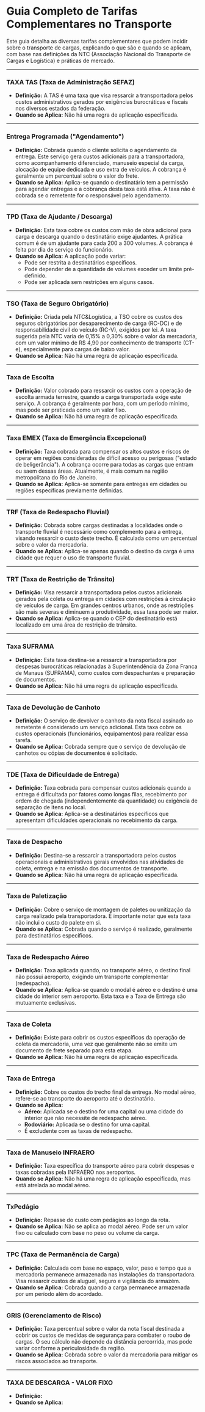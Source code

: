 # Guia Completo de Tarifas Complementares no Transporte

Este guia detalha as diversas tarifas complementares que podem incidir sobre o transporte de cargas, explicando o que são e quando se aplicam, com base nas definições da NTC (Associação Nacional do Transporte de Cargas e Logística) e práticas de mercado.

---

### **TAXA TAS (Taxa de Administração SEFAZ)**
* **Definição:** A TAS é uma taxa que visa ressarcir a transportadora pelos custos administrativos gerados por exigências burocráticas e fiscais nos diversos estados da federação.
* **Quando se Aplica:** Não há uma regra de aplicação especificada.

---

### **Entrega Programada ("Agendamento")**
* **Definição:** Cobrada quando o cliente solicita o agendamento da entrega. Este serviço gera custos adicionais para a transportadora, como acompanhamento diferenciado, manuseio especial da carga, alocação de equipe dedicada e uso extra de veículos. A cobrança é geralmente um percentual sobre o valor do frete.
* **Quando se Aplica:** Aplica-se quando o destinatário tem a permissão para agendar entregas e a cobrança desta taxa está ativa. A taxa não é cobrada se o remetente for o responsável pelo agendamento.

---

### **TPD (Taxa de Ajudante / Descarga)**
* **Definição:** Esta taxa cobre os custos com mão de obra adicional para carga e descarga quando o destinatário exige ajudantes. A prática comum é de um ajudante para cada 200 a 300 volumes. A cobrança é feita por dia de serviço do funcionário.
* **Quando se Aplica:** A aplicação pode variar:
    * Pode ser restrita a destinatários específicos.
    * Pode depender de a quantidade de volumes exceder um limite pré-definido.
    * Pode ser aplicada sem restrições em alguns casos.

---

### **TSO (Taxa de Seguro Obrigatório)**
* **Definição:** Criada pela NTC&Logística, a TSO cobre os custos dos seguros obrigatórios por desaparecimento de carga (RC-DC) e de responsabilidade civil do veículo (RC-V), exigidos por lei. A taxa sugerida pela NTC varia de 0,15% a 0,30% sobre o valor da mercadoria, com um valor mínimo de R$ 4,90 por conhecimento de transporte (CT-e), especialmente para cargas de baixo valor.
* **Quando se Aplica:** Não há uma regra de aplicação especificada.

---

### **Taxa de Escolta**
* **Definição:** Valor cobrado para ressarcir os custos com a operação de escolta armada terrestre, quando a carga transportada exige este serviço. A cobrança é geralmente por hora, com um período mínimo, mas pode ser praticada como um valor fixo.
* **Quando se Aplica:** Não há uma regra de aplicação especificada.

---

### **Taxa EMEX (Taxa de Emergência Excepcional)**
* **Definição:** Taxa cobrada para compensar os altos custos e riscos de operar em regiões consideradas de difícil acesso ou perigosas ("estado de beligerância"). A cobrança ocorre para todas as cargas que entram ou saem dessas áreas. Atualmente, é mais comum na região metropolitana do Rio de Janeiro.
* **Quando se Aplica:** Aplica-se somente para entregas em cidades ou regiões específicas previamente definidas.

---

### **TRF (Taxa de Redespacho Fluvial)**
* **Definição:** Cobrada sobre cargas destinadas a localidades onde o transporte fluvial é necessário como complemento para a entrega, visando ressarcir o custo deste trecho. É calculada como um percentual sobre o valor da mercadoria.
* **Quando se Aplica:** Aplica-se apenas quando o destino da carga é uma cidade que requer o uso de transporte fluvial.

---

### **TRT (Taxa de Restrição de Trânsito)**
* **Definição:** Visa ressarcir a transportadora pelos custos adicionais gerados pela coleta ou entrega em cidades com restrições à circulação de veículos de carga. Em grandes centros urbanos, onde as restrições são mais severas e diminuem a produtividade, essa taxa pode ser maior.
* **Quando se Aplica:** Aplica-se quando o CEP do destinatário está localizado em uma área de restrição de trânsito.

---

### **Taxa SUFRAMA**
* **Definição:** Esta taxa destina-se a ressarcir a transportadora por despesas burocráticas relacionadas à Superintendência da Zona Franca de Manaus (SUFRAMA), como custos com despachantes e preparação de documentos.
* **Quando se Aplica:** Não há uma regra de aplicação especificada.

---

### **Taxa de Devolução de Canhoto**
* **Definição:** O serviço de devolver o canhoto da nota fiscal assinado ao remetente é considerado um serviço adicional. Esta taxa cobre os custos operacionais (funcionários, equipamentos) para realizar essa tarefa.
* **Quando se Aplica:** Cobrada sempre que o serviço de devolução de canhotos ou cópias de documentos é solicitado.

---

### **TDE (Taxa de Dificuldade de Entrega)**
* **Definição:** Taxa cobrada para compensar custos adicionais quando a entrega é dificultada por fatores como longas filas, recebimento por ordem de chegada (independentemente da quantidade) ou exigência de separação de itens no local.
* **Quando se Aplica:** Aplica-se a destinatários específicos que apresentam dificuldades operacionais no recebimento da carga.

---

### **Taxa de Despacho**
* **Definição:** Destina-se a ressarcir a transportadora pelos custos operacionais e administrativos gerais envolvidos nas atividades de coleta, entrega e na emissão dos documentos de transporte.
* **Quando se Aplica:** Não há uma regra de aplicação especificada.

---

### **Taxa de Paletização**
* **Definição:** Cobre o serviço de montagem de paletes ou unitização da carga realizado pela transportadora. É importante notar que esta taxa não inclui o custo do palete em si.
* **Quando se Aplica:** Cobrada quando o serviço é realizado, geralmente para destinatários específicos.

---

### **Taxa de Redespacho Aéreo**
* **Definição:** Taxa aplicada quando, no transporte aéreo, o destino final não possui aeroporto, exigindo um transporte complementar (redespacho).
* **Quando se Aplica:** Aplica-se quando o modal é aéreo e o destino é uma cidade do interior sem aeroporto. Esta taxa e a Taxa de Entrega são mutuamente exclusivas.

---

### **Taxa de Coleta**
* **Definição:** Existe para cobrir os custos específicos da operação de coleta da mercadoria, uma vez que geralmente não se emite um documento de frete separado para esta etapa.
* **Quando se Aplica:** Não há uma regra de aplicação especificada.

---

### **Taxa de Entrega**
* **Definição:** Cobre os custos do trecho final da entrega. No modal aéreo, refere-se ao transporte do aeroporto até o destinatário.
* **Quando se Aplica:**
    * **Aéreo:** Aplicada se o destino for uma capital ou uma cidade do interior que não necessite de redespacho aéreo.
    * **Rodoviário:** Aplicada se o destino for uma capital.
    * É excludente com as taxas de redespacho.

---

### **Taxa de Manuseio INFRAERO**
* **Definição:** Taxa específica do transporte aéreo para cobrir despesas e taxas cobradas pela INFRAERO nos aeroportos.
* **Quando se Aplica:** Não há uma regra de aplicação especificada, mas está atrelada ao modal aéreo.

---

### **TxPedágio**
* **Definição:** Repasse do custo com pedágios ao longo da rota.
* **Quando se Aplica:** Não se aplica ao modal aéreo. Pode ser um valor fixo ou calculado com base no peso ou volume da carga.

---

### **TPC (Taxa de Permanência de Carga)**
* **Definição:** Calculada com base no espaço, valor, peso e tempo que a mercadoria permanece armazenada nas instalações da transportadora. Visa ressarcir custos de aluguel, seguro e vigilância do armazém.
* **Quando se Aplica:** Cobrada quando a carga permanece armazenada por um período além do acordado.

---

### **GRIS (Gerenciamento de Risco)**
* **Definição:** Taxa percentual sobre o valor da nota fiscal destinada a cobrir os custos de medidas de segurança para combater o roubo de cargas. O seu cálculo não depende da distância percorrida, mas pode variar conforme a periculosidade da região.
* **Quando se Aplica:** Cobrada sobre o valor da mercadoria para mitigar os riscos associados ao transporte.

---

### **TAXA DE DESCARGA - VALOR FIXO**
* **Definição:** 
* **Quando se Aplica:** 

